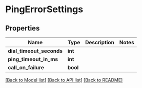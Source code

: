 # PingErrorSettings

## Properties
Name | Type | Description | Notes
------------ | ------------- | ------------- | -------------
**dial_timeout_seconds** | **int** |  | 
**ping_timeout_in_ms** | **int** |  | 
**call_on_failure** | **bool** |  | 

[[Back to Model list]](../README.md#documentation-for-models) [[Back to API list]](../README.md#documentation-for-api-endpoints) [[Back to README]](../README.md)


